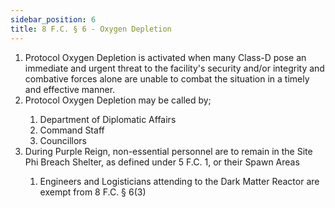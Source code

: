 ```yaml
---
sidebar_position: 6
title: 8 F.C. § 6 - Oxygen Depletion
---
```


<ol>
	<li>Protocol Oxygen Depletion is activated when many Class-D pose an immediate and urgent threat to the facility's security and/or integrity and combative forces alone are unable to combat the situation in a timely and effective manner.</li>
	<li>Protocol Oxygen Depletion may be called by;</li>
	<ol style={{'list-style' : 'lower-alpha'}}>
		<li>Department of Diplomatic Affairs</li>
		<li>Command Staff</li>
		<li>Councillors</li>
	</ol>
	<li>During Purple Reign, non-essential personnel are to remain in the Site Phi Breach Shelter, as defined under 5 F.C. 1, or their Spawn Areas</li>
	<ol style={{'list-style' : 'lower-alpha'}}>
		<li>Engineers and Logisticians attending to the Dark Matter Reactor are exempt from 8 F.C. § 6(3)</li>
	</ol>
</ol>